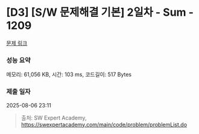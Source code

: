 # [D3] [S/W 문제해결 기본] 2일차 - Sum - 1209 

[문제 링크](https://swexpertacademy.com/main/code/problem/problemDetail.do?contestProbId=AV13_BWKACUCFAYh) 

### 성능 요약

메모리: 61,056 KB, 시간: 103 ms, 코드길이: 517 Bytes

### 제출 일자

2025-08-06 23:11



> 출처: SW Expert Academy, https://swexpertacademy.com/main/code/problem/problemList.do